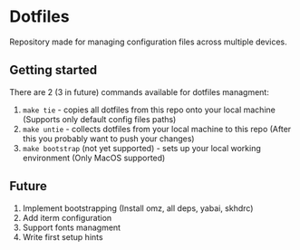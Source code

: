# Dotfiles

Repository made for managing configuration files across multiple devices.



## Getting started
There are 2 (3 in future) commands available for dotfiles managment:


1. `make tie` - copies all dotfiles from this repo onto your local machine (Supports only default config files paths)
2. `make untie` - collects dotfiles from your local machine to this repo (After this you probably want to push your changes)
3. `make bootstrap` (not yet supported) - sets up your local working environment (Only MacOS supported)


## Future
1. Implement bootstrapping (Install omz, all deps, yabai, skhdrc)
2. Add iterm configuration
3. Support fonts managment
4. Write first setup hints
